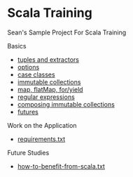 Scala Training
===
Sean's Sample Project For Scala Training

Basics

* [tuples and extractors](src/test/scala/com/cj/scala/fundamentals/TuplesAndExtractorsSuite.scala)
* [options](src/test/scala/com/cj/scala/fundamentals/OptionSuite.scala)
* [case classes](src/test/scala/com/cj/scala/fundamentals/CaseClassSuite.scala)
* [immutable collections](src/test/scala/com/cj/scala/fundamentals/CollectionSuite.scala)
* [map, flatMap, for/yield](src/test/scala/com/cj/scala/fundamentals/MapFlatMapForYield.scala)
* [regular expressions](src/test/scala/com/cj/scala/fundamentals/RegexExtractorSuite.scala)
* [composing immutable collections](src/test/scala/com/cj/scala/fundamentals/TypesOfLoopsSuite.scala)
* [futures](src/test/scala/com/cj/scala/fundamentals/FutureSuite.scala)

Work on the Application

- [requirements.txt](http://github.com/SeanShubin/scala-training/blob/master/requirements.txt)

Future Studies

- [how-to-benefit-from-scala.txt](http://github.com/SeanShubin/scala-training/blob/master/how-to-benefit-from-scala.txt)

